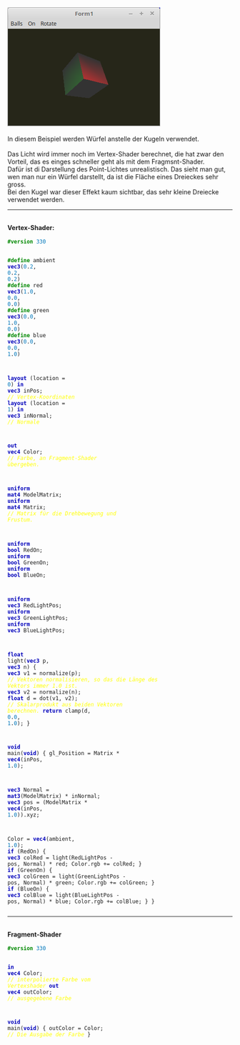 <html>
<img src="image.png" alt="Selfhtml"><br><br>
In diesem Beispiel werden Würfel anstelle der Kugeln verwendet.<br>
<br>
Das Licht wird immer noch im Vertex-Shader berechnet, die hat zwar den Vorteil, das es einges schneller geht als mit dem Fragmsnt-Shader.<br>
Dafür ist di Darstellung des Point-Lichtes unrealistisch. Das sieht man gut, wen man nur ein Würfel darstellt, da ist die Fläche eines Dreieckes sehr gross.<br>
Bei den Kugel war dieser Effekt kaum sichtbar, das sehr kleine Dreiecke verwendet werden.<br>
<hr><br>
<b>Vertex-Shader:</b><br>
<pre><code><b><font color="#008800">#version</font></b> <font color="#0077BB">330</font>

<b><font color="#008800">#define</font></b> ambient <b><font color="0000BB">vec3</font></b>(<font color="#0077BB">0</font>.<font color="#0077BB">2</font>, <font color="#0077BB">0</font>.<font color="#0077BB">2</font>, <font color="#0077BB">0</font>.<font color="#0077BB">2</font>)
<b><font color="#008800">#define</font></b> red     <b><font color="0000BB">vec3</font></b>(<font color="#0077BB">1</font>.<font color="#0077BB">0</font>, <font color="#0077BB">0</font>.<font color="#0077BB">0</font>, <font color="#0077BB">0</font>.<font color="#0077BB">0</font>)
<b><font color="#008800">#define</font></b> green   <b><font color="0000BB">vec3</font></b>(<font color="#0077BB">0</font>.<font color="#0077BB">0</font>, <font color="#0077BB">1</font>.<font color="#0077BB">0</font>, <font color="#0077BB">0</font>.<font color="#0077BB">0</font>)
<b><font color="#008800">#define</font></b> blue    <b><font color="0000BB">vec3</font></b>(<font color="#0077BB">0</font>.<font color="#0077BB">0</font>, <font color="#0077BB">0</font>.<font color="#0077BB">0</font>, <font color="#0077BB">1</font>.<font color="#0077BB">0</font>)

<b><font color="0000BB">layout</font></b> (location = <font color="#0077BB">0</font>) <b><font color="0000BB">in</font></b> <b><font color="0000BB">vec3</font></b> inPos;    <i><font color="#FFFF00">// Vertex-Koordinaten</font></i>
<b><font color="0000BB">layout</font></b> (location = <font color="#0077BB">1</font>) <b><font color="0000BB">in</font></b> <b><font color="0000BB">vec3</font></b> inNormal; <i><font color="#FFFF00">// Normale</font></i>

<b><font color="0000BB">out</font></b> <b><font color="0000BB">vec4</font></b> Color;                         <i><font color="#FFFF00">// Farbe, an Fragment-Shader übergeben.</font></i>

<b><font color="0000BB">uniform</font></b> <b><font color="0000BB">mat4</font></b> ModelMatrix;
<b><font color="0000BB">uniform</font></b> <b><font color="0000BB">mat4</font></b> Matrix;                    <i><font color="#FFFF00">// Matrix für die Drehbewegung und Frustum.</font></i>

<b><font color="0000BB">uniform</font></b> <b><font color="0000BB">bool</font></b> RedOn;
<b><font color="0000BB">uniform</font></b> <b><font color="0000BB">bool</font></b> GreenOn;
<b><font color="0000BB">uniform</font></b> <b><font color="0000BB">bool</font></b> BlueOn;

<b><font color="0000BB">uniform</font></b> <b><font color="0000BB">vec3</font></b> RedLightPos;
<b><font color="0000BB">uniform</font></b> <b><font color="0000BB">vec3</font></b> GreenLightPos;
<b><font color="0000BB">uniform</font></b> <b><font color="0000BB">vec3</font></b> BlueLightPos;

<b><font color="0000BB">float</font></b> light(<b><font color="0000BB">vec3</font></b> p, <b><font color="0000BB">vec3</font></b> n) {
  <b><font color="0000BB">vec3</font></b> v1 = normalize(p);     <i><font color="#FFFF00">// Vektoren normalisieren, so das die Länge des Vektors immer 1.0 ist.</font></i>
  <b><font color="0000BB">vec3</font></b> v2 = normalize(n);
  <b><font color="0000BB">float</font></b> d = dot(v1, v2);      <i><font color="#FFFF00">// Skalarprodukt aus beiden Vektoren berechnen.</font></i>
  <b><font color="0000BB">return</font></b> clamp(d, <font color="#0077BB">0</font>.<font color="#0077BB">0</font>, <font color="#0077BB">1</font>.<font color="#0077BB">0</font>);
}

<b><font color="0000BB">void</font></b> main(<b><font color="0000BB">void</font></b>) {
  gl_Position = Matrix * <b><font color="0000BB">vec4</font></b>(inPos, <font color="#0077BB">1</font>.<font color="#0077BB">0</font>);

  <b><font color="0000BB">vec3</font></b> Normal = <b><font color="0000BB">mat3</font></b>(ModelMatrix) * inNormal;
  <b><font color="0000BB">vec3</font></b> pos    = (ModelMatrix * <b><font color="0000BB">vec4</font></b>(inPos, <font color="#0077BB">1</font>.<font color="#0077BB">0</font>)).xyz;

  Color = <b><font color="0000BB">vec4</font></b>(ambient, <font color="#0077BB">1</font>.<font color="#0077BB">0</font>);
  <b><font color="0000BB">if</font></b> (RedOn) {
    <b><font color="0000BB">vec3</font></b> colRed = light(RedLightPos - pos, Normal) * red;
    Color.rgb += colRed;
  }
  <b><font color="0000BB">if</font></b> (GreenOn) {
    <b><font color="0000BB">vec3</font></b> colGreen = light(GreenLightPos - pos, Normal) * green;
    Color.rgb += colGreen;
  }
  <b><font color="0000BB">if</font></b> (BlueOn) {
    <b><font color="0000BB">vec3</font></b> colBlue = light(BlueLightPos - pos, Normal) * blue;
    Color.rgb += colBlue;
  }
}
</pre></code>
<hr><br>
<b>Fragment-Shader</b><br>
<pre><code><b><font color="#008800">#version</font></b> <font color="#0077BB">330</font>

<b><font color="0000BB">in</font></b>  <b><font color="0000BB">vec4</font></b> Color;      <i><font color="#FFFF00">// interpolierte Farbe vom Vertexshader</font></i>
<b><font color="0000BB">out</font></b> <b><font color="0000BB">vec4</font></b> outColor;  <i><font color="#FFFF00">// ausgegebene Farbe</font></i>

<b><font color="0000BB">void</font></b> main(<b><font color="0000BB">void</font></b>) {
  outColor = Color; <i><font color="#FFFF00">// Die Ausgabe der Farbe</font></i>
}
</pre></code>

</html>
